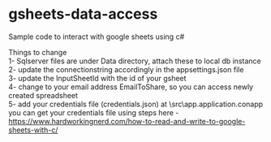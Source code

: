 # gsheets-data-access
Sample code to interact with google sheets using c#  

Things to change  
1- Sqlserver files are under Data directory, attach these to local db instance  
2- update the connectionstring accordingly in the appsettings.json file  
3- update the InputSheetId with the id of your gsheet  
4- change to your email address EmailToShare, so you can access newly created spreadsheet  
5- add your credentials file (credentials.json) at \src\app.application.conapp  
you can get your credentials file using steps here - https://www.hardworkingnerd.com/how-to-read-and-write-to-google-sheets-with-c/  

